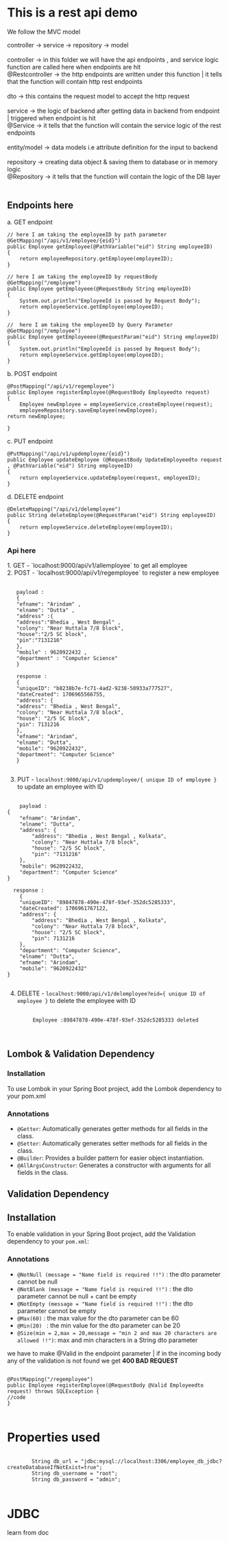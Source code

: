 <h1> This is a rest api demo</h1>

<p>We follow the MVC model </p>
<p> controller  → service → repository → model<br/><br/>
controller → in this folder we will have the api endpoints , and service logic function are called here 
when endpoints are hit<br/>
@Restcontroller → the http endpoints are written under this function | it tells that the function
will contain http rest endpoints<br/><br/>
dto → this contains the request model to accept the http request <br/><br/>
service → the logic of backend after getting data in backend from endpoint | triggered when endpoint is hit <br/>
@Service → it tells that the function will contain the service logic of the rest endpoints <br/><br/>
entity/model → data models i.e attribute definition for the input to backend <br/><br/>
repository → creating data object & saving them to  database or in memory logic <br/>
@Repository → it tells that the function will contain the logic of the DB layer<br/><br/>
</p>

## Endpoints here
a. GET endpoint

    // here I am taking the employeeID by path parameter    
    @GetMapping("/api/v1/employee/{eid}")
    public Employee getEmployee(@PathVariable("eid") String employeeID)
    {
        return employeeRepository.getEmployee(employeeID);
    }

    // here I am taking the employeeID by requestBody
    @GetMapping("/employee")
    public Employee getEmployeee(@RequestBody String employeeID)
    {
        System.out.println("EmployeeId is passed by Request Body");
        return employeeService.getEmployee(employeeID);
    }

    //  here I am taking the employeeID by Query Parameter
    @GetMapping("/employee")
    public Employee getEmployeeee(@RequestParam("eid") String employeeID)
    {
        System.out.println("EmployeeId is passed by Request Body");
        return employeeService.getEmployee(employeeID);
    }


b. POST endpoint

    @PostMapping("/api/v1/regemployee")                                                
    public Employee registerEmployee(@RequestBody Employeedto request)
    {
        Employee newEmployee = employeeService.createEmployee(request);
        employeeRepository.saveEmployee(newEmployee);
    return newEmployee;

    }

c. PUT endpoint

    @PutMapping("/api/v1/updemployee/{eid}")
    public Employee updateEmployee (@RequestBody UpdateEmployeedto request , @PathVariable("eid") String employeeID)
    {
        return employeeService.updateEmployee(request, employeeID);
    }

d. DELETE endpoint

    @DeleteMapping("/api/v1/delemployee")
    public String deleteEmployee(@RequestParam("eid") String employeeID)
    {
        return employeeService.deleteEmployee(employeeID);
    }

<h3>Api here </h3>
1. GET - `localhost:9000/api/v1/allemployee`  to get all employee  <br/>
2. POST - `localhost:9000/api/v1/regemployee`  to register a new employee <br/>

<pre>
  <code>
   payload :
   {
   "efname": "Arindam" ,
   "elname": "Dutta" ,
   "address" :{
   "address":"Bhedia , West Bengal" ,
   "colony": "Near Huttala 7/8 block",
   "house":"2/5 SC block",
   "pin":"7131216"
   },
   "mobile" : 9620922432 ,
   "department" : "Computer Science"
   }

   response :
   {
   "uniqueID": "b8238b7e-fc71-4ad2-9238-50933a777527",
   "dateCreated": 1706965566755,
   "address": {
   "address": "Bhedia , West Bengal",
   "colony": "Near Huttala 7/8 block",
   "house": "2/5 SC block",
   "pin": 7131216
   },
   "efname": "Arindam",
   "elname": "Dutta",
   "mobile": "9620922432",
   "department": "Computer Science"
   }
  </code>
</pre>

3. PUT - `localhost:9000/api/v1/updemployee/{ unique ID of employee }`  to update an employee with ID

<pre>
  <code>
    payload :
{
    "efname": "Arindam",
    "elname": "Dutta",
    "address": {
        "address": "Bhedia , West Bengal , Kolkata",
        "colony": "Near Huttala 7/8 block",
        "house": "2/5 SC block",
        "pin": "7131216"
    },
    "mobile": 9620922432,
    "department": "Computer Science"
}

  response :
    {
    "uniqueID": "89847878-490e-478f-93ef-352dc5285333",
    "dateCreated": 1706961767122,
    "address": {
        "address": "Bhedia , West Bengal , Kolkata",
        "colony": "Near Huttala 7/8 block",
        "house": "2/5 SC block",
        "pin": 7131216
    },
    "department": "Computer Science",
    "elname": "Dutta",
    "efname": "Arindam",
    "mobile": "9620922432"
}
  </code>
</pre>


4. DELETE  -  `localhost:9000/api/v1/delemployee?eid={ unique ID of employee }`  to delete the employee with ID
    <pre>
      <code>
        Employee :89847878-490e-478f-93ef-352dc5285333 deleted
      </code>
    </pre>

## Lombok & Validation Dependency

### Installation

To use Lombok in your Spring Boot project, add the Lombok dependency to your pom.xml

### Annotations

- `@Getter`: Automatically generates getter methods for all fields in the class.
- `@Setter`: Automatically generates setter methods for all fields in the class.
- `@Builder`: Provides a builder pattern for easier object instantiation.
- `@AllArgsConstructor`: Generates a constructor with arguments for all fields in the class.

## Validation Dependency

## Installation

To enable validation in your Spring Boot project, add the Validation dependency to your `pom.xml`:

### Annotations

- `@NotNull (message = "Name field is required !!")` : the dto parameter cannot be null
- `@NotBlank (message = "Name field is required !!")` : the dto parameter cannot be null + cant be empty
- `@NotEmpty (message = "Name field is required !!")` : the dto parameter cannot be empty
- `@Max(60)` : the max value for the dto parameter can be 60
- `@Min(20)	` : the min value for the dto parameter can be 20
- `@Size(min = 2,max = 20,message = "min 2 and max 20 characters are allowed !!")`:
max and min characters in a String dto parameter

we have to make @Valid in the endpoint parameter | if in the incoming body any of the validation is
not found we get **400 BAD REQUEST**


<pre>
<code>
@PostMapping("/regemployee")
public Employee registerEmployee(@RequestBody @Valid Employeedto request) throws SQLException {
//code 
}
</code>
</pre>

# Properties used
<pre>
<code>
        String db_url = "jdbc:mysql://localhost:3306/employee_db_jdbc?createDatabaseIfNotExist=true";
        String db_username = "root";
        String db_password = "admin";
</code>
</pre>

# JDBC 
learn from doc
